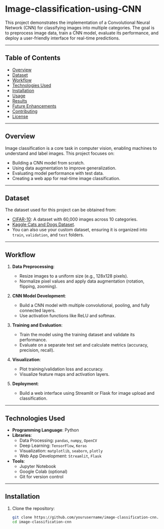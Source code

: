 # Image-classification-using-CNN

This project demonstrates the implementation of a Convolutional Neural Network (CNN) for classifying images into multiple categories. The goal is to preprocess image data, train a CNN model, evaluate its performance, and deploy a user-friendly interface for real-time predictions.

---

## Table of Contents
- [Overview](#overview)
- [Dataset](#dataset)
- [Workflow](#workflow)
- [Technologies Used](#technologies-used)
- [Installation](#installation)
- [Usage](#usage)
- [Results](#results)
- [Future Enhancements](#future-enhancements)
- [Contributing](#contributing)
- [License](#license)

---

## Overview

Image classification is a core task in computer vision, enabling machines to understand and label images. This project focuses on:
- Building a CNN model from scratch.
- Using data augmentation to improve generalization.
- Evaluating model performance with test data.
- Creating a web app for real-time image classification.

---

## Dataset

The dataset used for this project can be obtained from:
- [CIFAR-10](https://www.cs.toronto.edu/~kriz/cifar.html): A dataset with 60,000 images across 10 categories.
- [Kaggle Cats and Dogs Dataset](https://www.kaggle.com/c/dogs-vs-cats).
- You can also use your custom dataset, ensuring it is organized into `train`, `validation`, and `test` folders.

---

## Workflow

1. **Data Preprocessing**:
   - Resize images to a uniform size (e.g., 128x128 pixels).
   - Normalize pixel values and apply data augmentation (rotation, flipping, zooming).

2. **CNN Model Development**:
   - Build a CNN model with multiple convolutional, pooling, and fully connected layers.
   - Use activation functions like ReLU and softmax.

3. **Training and Evaluation**:
   - Train the model using the training dataset and validate its performance.
   - Evaluate on a separate test set and calculate metrics (accuracy, precision, recall).

4. **Visualization**:
   - Plot training/validation loss and accuracy.
   - Visualize feature maps and activation layers.

5. **Deployment**:
   - Build a web interface using Streamlit or Flask for image upload and classification.

---

## Technologies Used

- **Programming Language**: Python
- **Libraries**:
  - Data Processing: `pandas`, `numpy`, `OpenCV`
  - Deep Learning: `TensorFlow`, `Keras`
  - Visualization: `matplotlib`, `seaborn`, `plotly`
  - Web App Development: `Streamlit`, `Flask`
- **Tools**:
  - Jupyter Notebook
  - Google Colab (optional)
  - Git for version control

---

## Installation

1. Clone the repository:
   ```bash
   git clone https://github.com/yourusername/image-classification-cnn.git
   cd image-classification-cnn

